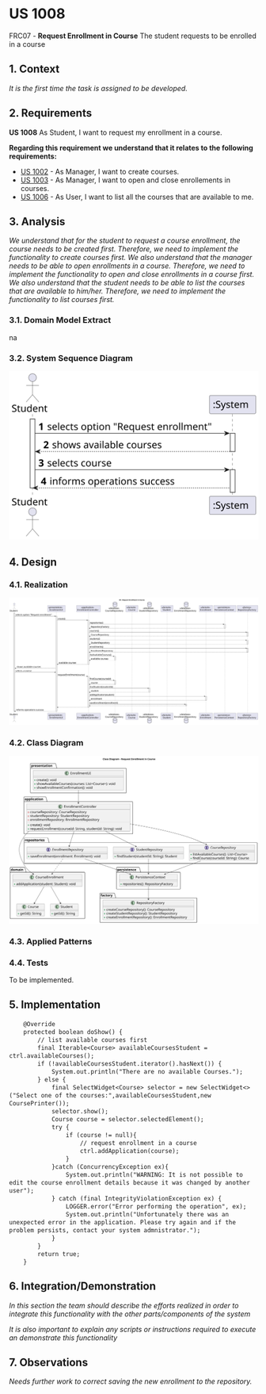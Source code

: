 # US 1008

FRC07 - **Request Enrollment in Course** The student requests to be enrolled in a course

## 1. Context

*It is the first time the task is assigned to be developed.*

## 2. Requirements

**US 1008** As Student, I want to request my enrollment in a course.

**Regarding this requirement we understand that it relates to the following requirements:**

- [US 1002](../us_1002/readme.md) - As Manager, I want to create courses.
- [US 1003](../us_1003/readme.md) - As Manager, I want to open and close enrollements in courses.
- [US 1006](../us_1006/readme.md) - As User, I want to list all the courses that are available to me.

## 3. Analysis

*We understand that for the student to request a course enrollment, the course needs to be created first. Therefore, we need to implement the functionality to create courses first.*
*We also understand that the manager needs to be able to open enrollments in a course. Therefore, we need to implement the functionality to open and close enrollments in a course first.*
*We also understand that the student needs to be able to list the courses that are available to him/her. Therefore, we need to implement the functionality to list courses first.*

### 3.1. Domain Model Extract

na

### 3.2. System Sequence Diagram

![SSD](US1008_SSD.svg "System Sequence Diagram")

## 4. Design

### 4.1. Realization

![Sequence Diagram](us_1008_RequestEnrollment.svg "Request enrollment in Course Sequence Diagram")

### 4.2. Class Diagram

![a class diagram](us_1008_CD.svg "A Class Diagram")

### 4.3. Applied Patterns

### 4.4. Tests

To be implemented.

## 5. Implementation

```
    @Override
    protected boolean doShow() {
        // list available courses first
        final Iterable<Course> availableCoursesStudent = ctrl.availableCourses();
        if (!availableCoursesStudent.iterator().hasNext()) {
            System.out.println("There are no available Courses.");
        } else {
            final SelectWidget<Course> selector = new SelectWidget<>("Select one of the courses:",availableCoursesStudent,new CoursePrinter());
            selector.show();
            Course course = selector.selectedElement();
            try {
                if (course != null){
                    // request enrollment in a course
                    ctrl.addApplication(course);
                }
            }catch (ConcurrencyException ex){
                System.out.println("WARNING: It is not possible to edit the course enrollment details because it was changed by another user");
            } catch (final IntegrityViolationException ex) {
                LOGGER.error("Error performing the operation", ex);
                System.out.println("Unfortunately there was an unexpected error in the application. Please try again and if the problem persists, contact your system admnistrator.");
            }
        }
        return true;
    }
```

## 6. Integration/Demonstration

*In this section the team should describe the efforts realized in order to integrate this functionality with the other parts/components of the system*

*It is also important to explain any scripts or instructions required to execute an demonstrate this functionality*

## 7. Observations

*Needs further work to correct saving the new enrollment to the repository.*